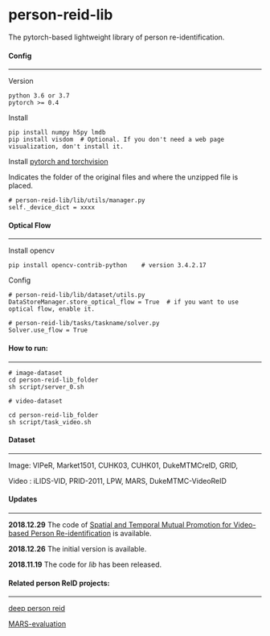 # person-reid-lib

The pytorch-based lightweight library of person re-identification.

#### Config

---

Version
```
python 3.6 or 3.7
pytorch >= 0.4
```


Install

```
pip install numpy h5py lmdb
pip install visdom  # Optional. If you don't need a web page visualization, don't install it.
```
Install [pytorch and torchvision](https://pytorch.org/)


Indicates the folder of the original files and where the unzipped file is placed.
```
# person-reid-lib/lib/utils/manager.py
self._device_dict = xxxx
```


#### Optical Flow

---

Install opencv
```
pip install opencv-contrib-python    # version 3.4.2.17
```

Config
```
# person-reid-lib/lib/dataset/utils.py
DataStoreManager.store_optical_flow = True  # if you want to use optical flow, enable it.

# person-reid-lib/tasks/taskname/solver.py
Solver.use_flow = True
```

#### How to run:

---

```
# image-dataset
cd person-reid-lib_folder
sh script/server_0.sh

# video-dataset

cd person-reid-lib_folder
sh script/task_video.sh
```

#### Dataset

---

Image: VIPeR, Market1501, CUHK03, CUHK01, DukeMTMCreID, GRID,

Video : iLIDS-VID, PRID-2011, LPW, MARS, DukeMTMC-VideoReID

#### Updates

---
**2018.12.29**  The code of [Spatial and Temporal Mutual Promotion for Video-based Person Re-identification](https://arxiv.org/abs/1812.10305) is available.

**2018.12.26**  The initial version is available.

**2018.11.19**  The code for *lib* has been released.


#### Related person ReID projects:

---

[deep person reid](https://github.com/KaiyangZhou/deep-person-reid)

[MARS-evaluation](https://github.com/liangzheng06/MARS-evaluation)

